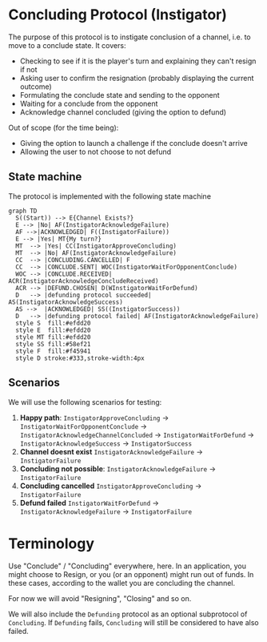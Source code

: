 # Concluding Protocol (Instigator)

The purpose of this protocol is to instigate conclusion of a channel, i.e. to move to a conclude state.
It covers:

- Checking to see if it is the player's turn and explaining they can't resign if not
- Asking user to confirm the resignation (probably displaying the current outcome)
- Formulating the conclude state and sending to the opponent
- Waiting for a conclude from the opponent
- Acknowledge channel concluded (giving the option to defund)

Out of scope (for the time being):

- Giving the option to launch a challenge if the conclude doesn't arrive
- Allowing the user to not choose to not defund

## State machine

The protocol is implemented with the following state machine

```mermaid
graph TD
  S((Start)) --> E{Channel Exists?}
  E --> |No| AF(InstigatorAcknowledgeFailure)
  AF -->|ACKNOWLEDGED| F((InstigatorFailure))
  E --> |Yes| MT{My turn?}
  MT  --> |Yes| CC(InstigatorApproveConcluding)
  MT  --> |No| AF(InstigatorAcknowledgeFailure)
  CC  --> |CONCLUDING.CANCELLED| F
  CC  --> |CONCLUDE.SENT| WOC(InstigatorWaitForOpponentConclude)
  WOC --> |CONCLUDE.RECEIVED| ACR(InstigatorAcknowledgeConcludeReceived)
  ACR --> |DEFUND.CHOSEN| D(WInstigatorWaitForDefund)
  D   --> |defunding protocol succeeded| AS(InstigatorAcknowledgeSuccess)
  AS -->  |ACKNOWLEDGED| SS((InstigatorSuccess))
  D   --> |defunding protocol failed| AF(InstigatorAcknowledgeFailure)
  style S  fill:#efdd20
  style E  fill:#efdd20
  style MT fill:#efdd20
  style SS fill:#58ef21
  style F  fill:#f45941
  style D stroke:#333,stroke-width:4px
```

## Scenarios

We will use the following scenarios for testing:

1. **Happy path**: `InstigatorApproveConcluding` -> `InstigatorWaitForOpponentConclude` -> `InstigatorAcknowledgeChannelConcluded` -> `InstigatorWaitForDefund` -> `InstigatorAcknowledgeSuccess` -> `InstigatorSuccess`
2. **Channel doesnt exist** `InstigatorAcknowledgeFailure` -> `InstigatorFailure`
3. **Concluding not possible**: `InstigatorAcknowledgeFailure` -> `InstigatorFailure`
4. **Concluding cancelled** `InstigatorApproveConcluding` -> `InstigatorFailure`
5. **Defund failed** `InstigatorWaitForDefund` -> `InstigatorAcknowledgeFailure` -> `InstigatorFailure`

# Terminology

Use "Conclude" / "Concluding" everywhere, here. In an application, you might choose to Resign, or you (or an opponent) might run out of funds. In these cases, according to the wallet you are concluding the channel.

For now we will avoid "Resigning", "Closing" and so on.

We will also include the `Defunding` protocol as an optional subprotocol of `Concluding`. If `Defunding` fails, `Concluding` will still be considered to have also failed.
